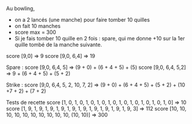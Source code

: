 
Au bowling, 
* on a 2 lancés (une manche) pour faire tomber 10 quilles
* on fait 10 manches
* score max = 300
* Si je fais tomber 10 quille en 2 fois : spare, qui me donne +10 sur la 1er quille tombé de la manche suivante.

score [9,0] => 9
score [9,0, 6,4] => 19

Spare :
score [9,0, 6,4, 5] => (9 + 0) + (6 + 4 + 5) + (5)
score [9,0, 6,4, 5,2] => 9 + (6 + 4 + 5) + (5 + 2)

Strike :
score [9,0, 6,4, 5, 2, 10, 7, 2] => (9 + 0) + (6 + 4 + 5) + (5 + 2) + (10 +7 + 2) + (7 + 2)

Tests de recette
score [1, 0, 1, 0, 1, 0, 1, 0, 1, 0, 1, 0, 1, 0, 1, 0, 1, 0, 1, 0] => 10
score [1, 9, 1, 9, 1, 9, 1, 9, 1, 9, 1, 9, 1, 9, 1, 9, 1, 9, 1, 9, 3] => 112
score [10, 10, 10, 10, 10, 10, 10, 10, 10, 10, (10, 10)] => 300
